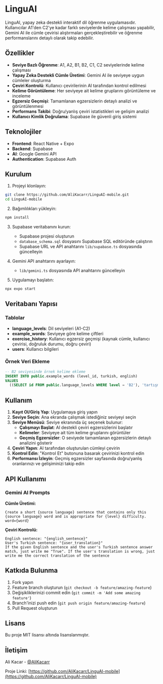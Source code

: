 # LinguAI

LinguAI, yapay zeka destekli interaktif dil öğrenme uygulamasıdır. Kullanıcılar A1'den C2'ye kadar farklı seviyelerde kelime çalışması yapabilir, Gemini AI ile cümle çevirisi alıştırmaları gerçekleştirebilir ve öğrenme performanslarını detaylı olarak takip edebilir.

## Özellikler

- **Seviye Bazlı Öğrenme**: A1, A2, B1, B2, C1, C2 seviyelerinde kelime çalışması
- **Yapay Zeka Destekli Cümle Üretimi**: Gemini AI ile seviyeye uygun cümleler oluşturma
- **Çeviri Kontrolü**: Kullanıcı çevirilerinin AI tarafından kontrol edilmesi
- **Kelime Görüntüleme**: Her seviyeye ait kelime gruplarını görüntüleme ve inceleme
- **Egzersiz Geçmişi**: Tamamlanan egzersizlerin detaylı analizi ve görüntülenmesi
- **Performans Takibi**: Doğru/yanlış çeviri istatistikleri ve gelişim analizi
- **Kullanıcı Kimlik Doğrulama**: Supabase ile güvenli giriş sistemi

## Teknolojiler

- **Frontend**: React Native + Expo
- **Backend**: Supabase
- **AI**: Google Gemini API
- **Authentication**: Supabase Auth

## Kurulum

1. Projeyi klonlayın:

```bash
git clone https://github.com/AliKacarr/LinguAI-mobile.git
cd LinguAI-mobile
```

2. Bağımlılıkları yükleyin:

```bash
npm install
```

3. Supabase veritabanını kurun:

   - Supabase projesi oluşturun
   - `database_schema.sql` dosyasını Supabase SQL editöründe çalıştırın
   - Supabase URL ve API anahtarını `lib/supabase.ts` dosyasında güncelleyin

4. Gemini API anahtarını ayarlayın:

   - `lib/gemini.ts` dosyasında API anahtarını güncelleyin

5. Uygulamayı başlatın:

```bash
npx expo start
```

## Veritabanı Yapısı

### Tablolar

- **language_levels**: Dil seviyeleri (A1-C2)
- **example_words**: Seviyeye göre kelime çiftleri
- **exercise_history**: Kullanıcı egzersiz geçmişi (kaynak cümle, kullanıcı çevirisi, doğruluk durumu, doğru çeviri)
- **users**: Kullanıcı bilgileri

### Örnek Veri Ekleme

```sql
-- B2 seviyesinde örnek kelime ekleme
INSERT INTO public.example_words (level_id, turkish, english)
VALUES
  ((SELECT id FROM public.language_levels WHERE level = 'B2'), 'tartışma', 'argument');
```

## Kullanım

1. **Kayıt Ol/Giriş Yap**: Uygulamaya giriş yapın
2. **Seviye Seçin**: Ana ekranda çalışmak istediğiniz seviyeyi seçin
3. **Seviye Menüsü**: Seviye ekranında üç seçenek bulunur:
   - **Çalışmayı Başlat**: AI destekli çeviri egzersizlerini başlatır
   - **Kelimeler**: Seviyeye ait tüm kelime gruplarını görüntüler
   - **Geçmiş Egzersizler**: O seviyede tamamlanan egzersizlerin detaylı analizini gösterir
4. **Çeviri Yapın**: AI tarafından oluşturulan cümleyi çevirin
5. **Kontrol Edin**: "Kontrol Et" butonuna basarak çevirinizi kontrol edin
6. **Performansı İzleyin**: Geçmiş egzersizler sayfasında doğru/yanlış oranlarınızı ve gelişiminizi takip edin

## API Kullanımı

### Gemini AI Prompts

**Cümle Üretimi:**

```
Create a short {source language} sentence that contains only this {source language} word and is appropriate for {level} difficulty. word={word}
```

**Çeviri Kontrolü:**

```
English sentence: "{english_sentence}"
User's Turkish sentence: "{user_translation}"
If the given English sentence and the user's Turkish sentence answer match, just write me "True". If the user's translation is wrong, just write me the correct translation of the sentence
```

## Katkıda Bulunma

1. Fork yapın
2. Feature branch oluşturun (`git checkout -b feature/amazing-feature`)
3. Değişikliklerinizi commit edin (`git commit -m 'Add some amazing feature'`)
4. Branch'inizi push edin (`git push origin feature/amazing-feature`)
5. Pull Request oluşturun

## Lisans

Bu proje MIT lisansı altında lisanslanmıştır.

## İletişim

Ali Kacar - [@AliKacarr](https://github.com/AliKacarr)

Proje Linki: [https://github.com/AliKacarr/LinguAI-mobile](https://github.com/AliKacarr/LinguAI-mobile)
